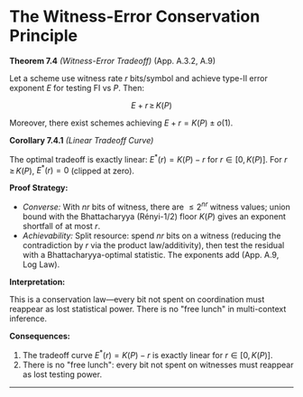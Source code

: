 # The Witness-Error Conservation Principle

**Theorem 7.4** *(Witness-Error Tradeoff)* (App. A.3.2, A.9)

Let a scheme use witness rate $r$ bits/symbol and achieve type-II error exponent $E$ for testing $\mathrm{FI}$ vs $P$. Then:

$$
E + r \,\ge\, K(P)
$$

Moreover, there exist schemes achieving $E + r = K(P) \pm o(1)$.

**Corollary 7.4.1** *(Linear Tradeoff Curve)*

The optimal tradeoff is exactly linear: $E^*(r) = K(P) - r$ for $r \in [0, K(P)]$. For $r \,\ge\, K(P)$, $E^*(r) = 0$ (clipped at zero).

**Proof Strategy:**

- *Converse:* With $nr$ bits of witness, there are $\leq 2^{nr}$ witness values; union bound with the Bhattacharyya (Rényi-1/2) floor $K(P)$ gives an exponent shortfall of at most $r$.
- *Achievability:* Split resource: spend $nr$ bits on a witness (reducing the contradiction by $r$ via the product law/additivity), then test the residual with a Bhattacharyya-optimal statistic. The exponents add (App. A.9, Log Law).

**Interpretation:** 

This is a conservation law—every bit not spent on coordination must reappear as lost statistical power. There is no "free lunch" in multi-context inference.

**Consequences:**

1. The tradeoff curve $E^*(r) = K(P) - r$ is exactly linear for $r \in [0, K(P)]$.
2. There is no "free lunch": every bit not spent on witnesses must reappear as lost testing power.

---